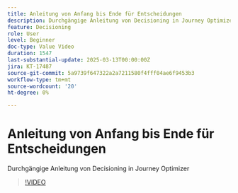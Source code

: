 ```yaml
---
title: Anleitung von Anfang bis Ende für Entscheidungen
description: Durchgängige Anleitung von Decisioning in Journey Optimizer
feature: Decisioning
role: User
level: Beginner
doc-type: Value Video
duration: 1547
last-substantial-update: 2025-03-13T00:00:00Z
jira: KT-17487
source-git-commit: 5a9739f647322a2a7211580f4fff04ae6f9453b3
workflow-type: tm+mt
source-wordcount: '20'
ht-degree: 0%

---
```



# Anleitung von Anfang bis Ende für Entscheidungen

Durchgängige Anleitung von Decisioning in Journey Optimizer

>[!VIDEO](https://video.tv.adobe.com/v/3451100/?learn=on&enablevpops)
